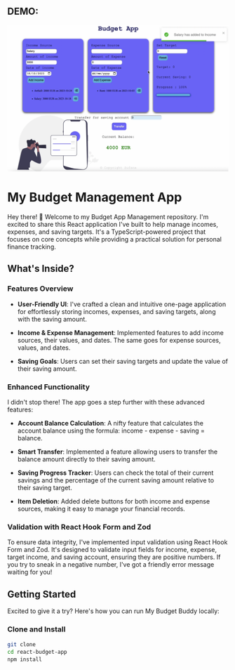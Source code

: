 ## DEMO:
![Budget App Management Demo](BudgetApp.png)

# My Budget Management App

Hey there! 👋 Welcome to my Budget App Management repository. I'm excited to share this React application I've built to help manage incomes, expenses, and saving targets. It's a TypeScript-powered project that focuses on core concepts while providing a practical solution for personal finance tracking.

## What's Inside?

### Features Overview

- **User-Friendly UI**: I've crafted a clean and intuitive one-page application for effortlessly storing incomes, expenses, and saving targets, along with the saving amount.
  
- **Income & Expense Management**: Implemented features to add income sources, their values, and dates. The same goes for expense sources, values, and dates.

- **Saving Goals**: Users can set their saving targets and update the value of their saving amount.

### Enhanced Functionality

I didn't stop there! The app goes a step further with these advanced features:

- **Account Balance Calculation**: A nifty feature that calculates the account balance using the formula: income - expense - saving = balance.

- **Smart Transfer**: Implemented a feature allowing users to transfer the balance amount directly to their saving amount.

- **Saving Progress Tracker**: Users can check the total of their current savings and the percentage of the current saving amount relative to their saving target.

- **Item Deletion**: Added delete buttons for both income and expense sources, making it easy to manage your financial records.

### Validation with React Hook Form and Zod

To ensure data integrity, I've implemented input validation using React Hook Form and Zod. It's designed to validate input fields for income, expense, target income, and saving account, ensuring they are positive numbers. If you try to sneak in a negative number, I've got a friendly error message waiting for you!

## Getting Started

Excited to give it a try? Here's how you can run My Budget Buddy locally:

### Clone and Install

```bash
git clone 
cd react-budget-app
npm install
